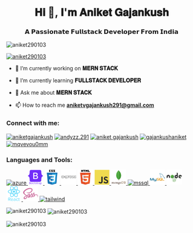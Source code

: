   <h1 align="center">𝐇𝐢 👋, 𝐈'𝐦 𝐀𝐧𝐢𝐤𝐞𝐭 𝐆𝐚𝐣𝐚𝐧𝐤𝐮𝐬𝐡</h1>
<h3 align="center">𝗔 𝗣𝗮𝘀𝘀𝗶𝗼𝗻𝗮𝘁𝗲 𝗙𝘂𝗹𝗹𝘀𝘁𝗮𝗰𝗸 𝗗𝗲𝘃𝗲𝗹𝗼𝗽𝗲𝗿 𝗙𝗿𝗼𝗺 𝗜𝗻𝗱𝗶𝗮</h3>

<p align="left"> <img src="https://komarev.com/ghpvc/?username=aniket290103&label=Profile%20views&color=0e75b6&style=flat" alt="aniket290103" /> </p>

<p align="left"> <a href="https://github.com/ryo-ma/github-profile-trophy"><img src="https://github-profile-trophy.vercel.app/?username=aniket290103" alt="aniket290103" /></a> </p>

- 🔭 I’m currently working on **𝐌𝐄𝐑𝐍 𝐒𝐓𝐀𝐂𝐊**

- 🌱 I’m currently learning **𝐅𝐔𝐋𝐋𝐒𝐓𝐀𝐂𝐊 𝐃𝐄𝐕𝐄𝐋𝐎𝐏𝐄𝐑**

- 💬 Ask me about **𝐌𝐄𝐑𝐍 𝐒𝐓𝐀𝐂𝐊**

- 📫 How to reach me **aniketvgajankush291@gmail.com**

<h3 align="left">Connect with me:</h3>
<p align="left">
<a href="https://linkedin.com/in/aniketgajankush" target="blank"><img align="center" src="https://raw.githubusercontent.com/rahuldkjain/github-profile-readme-generator/master/src/images/icons/Social/linked-in-alt.svg" alt="aniketgajankush" height="30" width="40" /></a>
<a href="https://instagram.com/andyzz.291" target="blank"><img align="center" src="https://raw.githubusercontent.com/rahuldkjain/github-profile-readme-generator/master/src/images/icons/Social/instagram.svg" alt="andyzz.291" height="30" width="40" /></a>
<a href="https://www.codechef.com/users/adapt_ducks_40" target="blank"><img align="center" src="https://cdn.jsdelivr.net/npm/simple-icons@3.1.0/icons/codechef.svg" alt="aniket gajankush" height="30" width="40" /></a>
<a href="https://www.hackerrank.com/aniket29000" target="_blank"><img align="center" src="https://raw.githubusercontent.com/rahuldkjain/github-profile-readme-generator/master/src/images/icons/Social/hackerrank.svg" alt="gajankushaniket" height="30" width="40" /></a>
<a href="https://www.leetcode.com/mqvevou0mm" target="blank"><img align="center" src="https://raw.githubusercontent.com/rahuldkjain/github-profile-readme-generator/master/src/images/icons/Social/leet-code.svg" alt="mqvevou0mm" height="30" width="40" /></a>
</p>

<h3 align="left">Languages and Tools:</h3>
<p align="left"> <a href="https://azure.microsoft.com/en-in/" target="_blank" rel="noreferrer"> <img src="https://www.vectorlogo.zone/logos/microsoft_azure/microsoft_azure-icon.svg" alt="azure" width="40" height="40"/> </a> <a href="https://getbootstrap.com" target="_blank" rel="noreferrer"> <img src="https://raw.githubusercontent.com/devicons/devicon/master/icons/bootstrap/bootstrap-plain-wordmark.svg" alt="bootstrap" width="40" height="40"/> </a> <a href="https://www.w3schools.com/css/" target="_blank" rel="noreferrer"> <img src="https://raw.githubusercontent.com/devicons/devicon/master/icons/css3/css3-original-wordmark.svg" alt="css3" width="40" height="40"/> </a> <a href="https://expressjs.com" target="_blank" rel="noreferrer"> <img src="https://raw.githubusercontent.com/devicons/devicon/master/icons/express/express-original-wordmark.svg" alt="express" width="40" height="40"/> </a> <a href="https://www.w3.org/html/" target="_blank" rel="noreferrer"> <img src="https://raw.githubusercontent.com/devicons/devicon/master/icons/html5/html5-original-wordmark.svg" alt="html5" width="40" height="40"/> </a> <a href="https://developer.mozilla.org/en-US/docs/Web/JavaScript" target="_blank" rel="noreferrer"> <img src="https://raw.githubusercontent.com/devicons/devicon/master/icons/javascript/javascript-original.svg" alt="javascript" width="40" height="40"/> </a> <a href="https://www.mongodb.com/" target="_blank" rel="noreferrer"> <img src="https://raw.githubusercontent.com/devicons/devicon/master/icons/mongodb/mongodb-original-wordmark.svg" alt="mongodb" width="40" height="40"/> </a> <a href="https://www.microsoft.com/en-us/sql-server" target="_blank" rel="noreferrer"> <img src="https://www.svgrepo.com/show/303229/microsoft-sql-server-logo.svg" alt="mssql" width="40" height="40"/> </a> <a href="https://www.mysql.com/" target="_blank" rel="noreferrer"> <img src="https://raw.githubusercontent.com/devicons/devicon/master/icons/mysql/mysql-original-wordmark.svg" alt="mysql" width="40" height="40"/> </a> <a href="https://nodejs.org" target="_blank" rel="noreferrer"> <img src="https://raw.githubusercontent.com/devicons/devicon/master/icons/nodejs/nodejs-original-wordmark.svg" alt="nodejs" width="40" height="40"/> </a> <a href="https://reactjs.org/" target="_blank" rel="noreferrer"> <img src="https://raw.githubusercontent.com/devicons/devicon/master/icons/react/react-original-wordmark.svg" alt="react" width="40" height="40"/> </a> <a href="https://sass-lang.com" target="_blank" rel="noreferrer"> <img src="https://raw.githubusercontent.com/devicons/devicon/master/icons/sass/sass-original.svg" alt="sass" width="40" height="40"/> </a> <a href="https://tailwindcss.com/" target="_blank" rel="noreferrer"> <img src="https://www.vectorlogo.zone/logos/tailwindcss/tailwindcss-icon.svg" alt="tailwind" width="40" height="40"/> </a> </p>

<p><img align="left" src="https://github-readme-stats.vercel.app/api/top-langs?username=aniket290103&show_icons=true&locale=en&layout=compact" alt="aniket290103" /></p>

<p>&nbsp;<img align="center" src="https://github-readme-stats.vercel.app/api?username=aniket290103&show_icons=true&locale=en" alt="aniket290103" /></p>

<p><img align="center" src="https://github-readme-streak-stats.herokuapp.com/?user=aniket290103&" alt="aniket290103" /></p>
